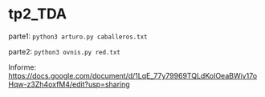 # tp2_TDA

parte1:
`
python3 arturo.py caballeros.txt
`

parte2: 
`
python3 ovnis.py red.txt
`

Informe: https://docs.google.com/document/d/1LqE_77y79969TQLdKoIOeaBWiv17oHqw-z3Zh4oxfM4/edit?usp=sharing
